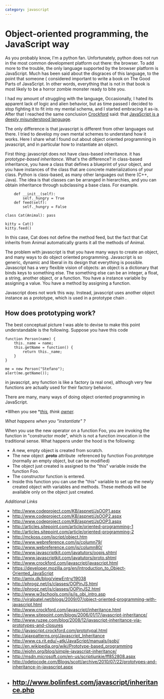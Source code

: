 ```yaml
---
category: javascript
---
```

# Object-oriented programming, the JavaScript way

As you probably know, I'm a python fan. Unfortunately, python does not run in
the most common development platform out there: the browser. To add more to the
trouble, the only language supported by the browser platform is JavaScript.
Much has been said about the disgraces of this language, to the point that
someone ( considered important to write a book on The Good Parts of JavaScript.
In other words, everything that is not in that book is most likely to be a
horror zombie monster ready to bite you.

I had my amount of struggling with the language, Occasionally, I hated its
apparent lack of logic and alien behavior, but as time passed I decided to stop
fighting it to fit into my mental schema, and I started embracing it as-is.
After that I reached the same conclusion <a
href="http://www.crockford.com/">Crockford</a> said: that <a
href="http://www.crockford.com/javascript/javascript.html">JavaScript is a
deeply misunderstood language</a>.

The only difference is that javascript is different from other languages out
there. I tried to develop my own mental schemes to understand how it works.
Here I share what I found out about object oriented programming in javascript,
and in particular how to instantiate an object.

First thing: javascript does not have class-based inheritance. it has
*prototype-based inheritance*. What's the difference? in
class-based inheritance, you have a class that defines a blueprint of your
object, and you have instances of the class that are concrete materializations
of your class. Python is class-based, as many other languages out there (C++,
Java). The idea is that classes can be arranged in hierarchies, and you can
obtain inheritance through subclassing a base class. For example.

```class Animal(object):
    def __init__(self):
        self._hungry = True
    def feed(self):
        self._hungry = False

class Cat(Animal): pass

kitty = Cat()
kitty.feed()
```

In this case, Cat does not define the method feed, but the fact that Cat
inherits from Animal automatically grants it all the methods of Animal.

The problem with javascript is that you have many ways to create an object, and
many ways to do object oriented programming. Javascript is so generic, dynamic
and liberal in its design that everything is possible. Javascript has a very
flexible vision of objects: an object is a dictionary that binds keys to
something else. The something else can be an integer, a float, a string,
another object, or a function. You have a instance variable by assigning a
value. You have a method by assigning a function.

Javascript does not work this way. Instead, javascript uses another object instance as a prototype, which is used in a prototype chain .

## How does prototyping work?

The best conceptual picture I was able to devise to make this point understandable is the following. Suppose you have this code

```
function Person(name) {
    this._name = name;
    this.getName = function() {
        return this._name;
    }
}

me = new Person("Stefano");
alert(me.getName());
```
in javascript, any function is like a factory (a real one), although very few functions are actually used for their factory behavior.

There are many, many ways of doing object oriented programming in JavaScript.

*When you see **<span style="text-decoration: underline;">this</span>, think <span style="text-decoration: underline;">owner</span>.*

*What happens when you "instantiate" ?*

When you use the new operator on a function Foo, you are invoking the function in "constructor mode", which is not a function invocation in the traditional sense. What happens under the hood is the following:

- A new, empty object is created from scratch.
- The new object .__proto__ attribute  referenced by function Foo.prototype (normally an empty object, but can be modified)
- The object just created is assigned to the "this" variable inside the function Foo.
- The constructor function is entered.
- Inside this function you can use the "this" variable to set up the newly created object with variables and methods. These methods will be available only on the object just created.

*Additional Links*

- http://www.codeproject.com/KB/aspnet/JsOOP1.aspx
- http://www.codeproject.com/KB/aspnet/JsOOP2.aspx
- http://www.codeproject.com/KB/aspnet/JsOOP3.aspx
- http://articles.sitepoint.com/article/oriented-programming-1
- http://articles.sitepoint.com/article/oriented-programming-2
- http://mckoss.com/jscript/object.htm
- http://www.webreference.com/js/column79/
- http://www.webreference.com/js/column80/
- http://www.javascriptkit.com/javatutors/oopjs.shtml
- http://www.javascriptkit.com/javatutors/proto.shtml
- http://www.crockford.com/javascript/javascript.html
- https://developer.mozilla.org/en/Introduction_to_Object-Oriented_JavaScript
- http://amix.dk/blog/viewEntry/19038
- http://phrogz.net/js/classes/OOPinJS.html
- http://phrogz.net/js/classes/OOPinJS2.html
- http://www.w3schools.com/js/js_obj_intro.asp
- http://viralpatel.net/blogs/2009/07/object-oriented-programming-with-javascript.html
- http://www.crockford.com/javascript/inheritance.html
- http://www.sitepoint.com/blogs/2006/01/17/javascript-inheritance/
- http://www.ruzee.com/blog/2008/12/javascript-inheritance-via-prototypes-and-closures
- http://javascript.crockford.com/prototypal.html
- http://ajaxpatterns.org/Javascript_Inheritance
- http://www.cs.rit.edu/~atk/JavaScript/manuals/jsobj/
- http://en.wikipedia.org/wiki/Prototype-based_programming
- http://ejohn.org/blog/simple-javascript-inheritance/
- http://msdn.microsoft.com/en-us/scriptjunkie/ff852808.aspx
- http://odetocode.com/Blogs/scott/archive/2010/07/22/prototypes-and-inheritance-in-javascript.aspx
- http://www.bolinfest.com/javascript/inheritance.php
	- 
